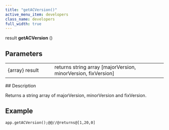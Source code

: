 ```yaml
---
title: "getACVersion()"
active_menu_item: developers
class_name: developers
full_width: true
---
```



result **getACVersion** ()

## Parameters

<table>
<tr>
<td width="193">
{array} result

</td>
<td width="17">
</td>
<td width="670">
returns string array [majorVersion, minorVersion, fixVersion]

</td>
</tr>
</table>
## Description

Returns a string array of majorVersion, minorVersion and fixVersion.

## Example

     
    app.getACVersion();@@//@returns@[1,20,0]
     
   

